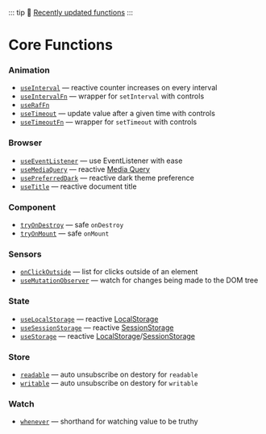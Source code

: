 ::: tip
📰 [Recently updated functions](/recently-updated)
:::

# Core Functions

<!--GENERATED LIST, DO NOT MODIFY MANUALLY-->
<!--FUNCTIONS_LIST_STARTS-->
### Animation
  - [`useInterval`](/shared/useInterval/) — reactive counter increases on every interval
  - [`useIntervalFn`](/shared/useIntervalFn/) — wrapper for `setInterval` with controls
  - [`useRafFn`](/core/useRafFn/)
  - [`useTimeout`](/shared/useTimeout/) — update value after a given time with controls
  - [`useTimeoutFn`](/shared/useTimeoutFn/) — wrapper for `setTimeout` with controls

### Browser
  - [`useEventListener`](/core/useEventListener/) — use EventListener with ease
  - [`useMediaQuery`](/core/useMediaQuery/) — reactive [Media Query](https://developer.mozilla.org/en-US/docs/Web/CSS/Media_Queries/Testing_media_queries)
  - [`usePreferredDark`](/core/usePreferredDark/) — reactive dark theme preference
  - [`useTitle`](/core/useTitle/) — reactive document title

### Component
  - [`tryOnDestroy`](/shared/tryOnDestroy/) — safe `onDestroy`
  - [`tryOnMount`](/shared/tryOnMount/) — safe `onMount`

### Sensors
  - [`onClickOutside`](/core/onClickOutside/) — list for clicks outside of an element
  - [`useMutationObserver`](/core/useMutationObserver/) — watch for changes being made to the DOM tree

### State
  - [`useLocalStorage`](/core/useLocalStorage/) — reactive [LocalStorage](https://developer.mozilla.org/en-US/docs/Web/API/Window/localStorage)
  - [`useSessionStorage`](/core/useSessionStorage/) — reactive [SessionStorage](https://developer.mozilla.org/en-US/docs/Web/API/Window/sessionStorage)
  - [`useStorage`](/core/useStorage/) — reactive [LocalStorage](https://developer.mozilla.org/en-US/docs/Web/API/Window/localStorage)/[SessionStorage](https://developer.mozilla.org/en-US/docs/Web/API/Window/sessionStorage)

### Store
  - [`readable`](/shared/readable/) — auto unsubscribe on destory for `readable`
  - [`writable`](/shared/writable/) — auto unsubscribe on destory for `writable`

### Watch
  - [`whenever`](/shared/whenever/) — shorthand for watching value to be truthy


<!--FUNCTIONS_LIST_ENDS-->
